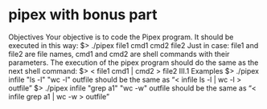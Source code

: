 # pipex with bonus part
Objectives
Your objective is to code the Pipex program.
It should be executed in this way:
$> ./pipex file1 cmd1 cmd2 file2
Just in case: file1 and file2 are file names, cmd1 and cmd2 are shell commands with
their parameters.
The execution of the pipex program should do the same as the next shell command:
$> < file1 cmd1 | cmd2 > file2
III.1 Examples
$> ./pipex infile "ls -l" "wc -l" outfile
should be the same as “< infile ls -l | wc -l > outfile”
$> ./pipex infile "grep a1" "wc -w" outfile
should be the same as “< infile grep a1 | wc -w > outfile”
